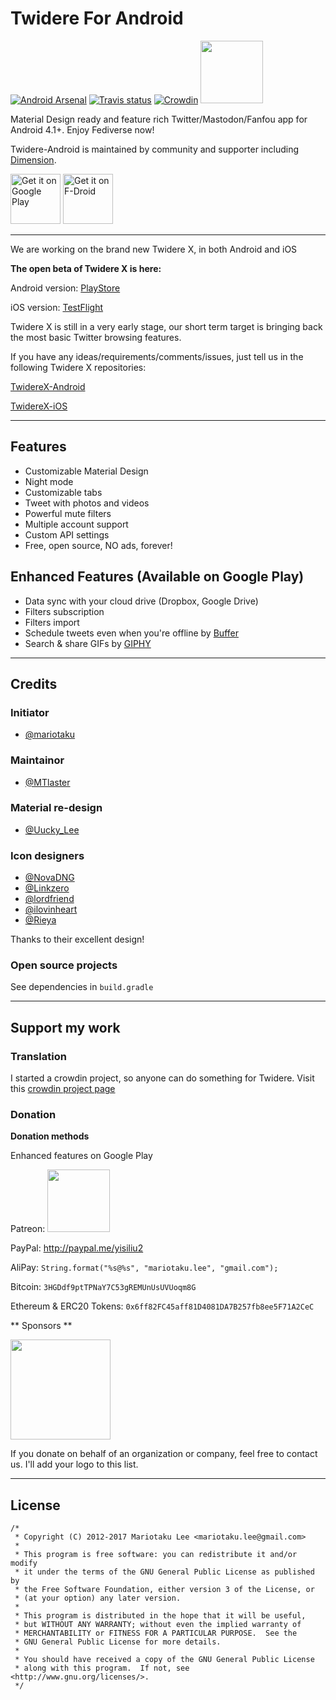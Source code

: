 # Twidere For Android #

[![Android Arsenal](https://img.shields.io/badge/Android%20Arsenal-Twidere-brightgreen.svg?style=flat)](http://android-arsenal.com/details/3/2453)
[![Travis status](https://img.shields.io/travis/TwidereProject/Twidere-Android.svg)](https://travis-ci.org/TwidereProject/Twidere-Android/)
[![Crowdin](https://d322cqt584bo4o.cloudfront.net/twidere/localized.svg)](https://crowdin.com/project/twidere)
[<img a src="https://c5.patreon.com/external/logo/become_a_patron_button.png" width="100" herf="https://www.patreon.com/bePatron?u=36020799"/>](https://www.patreon.com/bePatron?u=36020799)

Material Design ready and feature rich Twitter/Mastodon/Fanfou app for Android 4.1+. Enjoy Fediverse now!

Twidere-Android is maintained by community and supporter including [Dimension](https://dimension.im/).

[<img src="https://play.google.com/intl/en_us/badges/images/generic/en_badge_web_generic.png" alt="Get it on Google Play" height="80">](https://play.google.com/store/apps/details?id=org.mariotaku.twidere)
[<img src="https://f-droid.org/badge/get-it-on.png" alt="Get it on F-Droid" height="80">](https://f-droid.org/repository/browse/?fdid=org.mariotaku.twidere)

---

We are working on the brand new Twidere X, in both Android and iOS

**The open beta of Twidere X is here:**

Android version: [PlayStore](https://play.google.com/store/apps/details?id=com.twidere.twiderex)

iOS version: [TestFlight](https://testflight.apple.com/join/GJIDXvW7)

Twidere X is still in a very early stage, our short term target is bringing back the most basic Twitter browsing features.

If you have any ideas/requirements/comments/issues, just tell us in the following Twidere X repositories:

[TwidereX-Android](https://github.com/TwidereProject/TwidereX-Android/issues)

[TwidereX-iOS](https://github.com/TwidereProject/TwidereX-iOS/issues)

---

## Features ##

* Customizable Material Design
* Night mode
* Customizable tabs
* Tweet with photos and videos
* Powerful mute filters
* Multiple account support
* Custom API settings
* Free, open source, NO ads, forever!

## Enhanced Features (Available on Google Play) ##

* Data sync with your cloud drive (Dropbox, Google Drive)
* Filters subscription
* Filters import
* Schedule tweets even when you're offline by [Buffer](https://buffer.com/)
* Search & share GIFs by [GIPHY](https://giphy.com/)

---
## Credits ##
### Initiator ###
* [@mariotaku](https://twitter.com/mariotaku)
### Maintainor ###
* [@MTlaster](https://twitter.com/MTlaster)
### Material re-design ###
* [@Uucky_Lee](https://twitter.com/Uucky_Lee)
### Icon designers ###
* [@NovaDNG](https://twitter.com/NovaDNG)
* [@Linkzero](https://twitter.com/Linkzero)
* [@lordfriend](https://twitter.com/lordfriend)
* [@ilovinheart](https://twitter.com/ilovinheart)
* [@Rieya](https://twitter.com/Rieya)

Thanks to their excellent design!
### Open source projects ###

See dependencies in `build.gradle`

---

## Support my work ##

### Translation ###
I started a crowdin project, so anyone can do something for Twidere. Visit this [crowdin project page](http://crowdin.net/project/twidere)

### Donation ###

**Donation methods**

Enhanced features on Google Play

Patreon: [<img a src="https://c5.patreon.com/external/logo/become_a_patron_button.png" width="100" herf="https://www.patreon.com/bePatron?u=36020799"/>](https://www.patreon.com/twidere)

PayPal:  http://paypal.me/yisiliu2

AliPay: `String.format("%s@%s", "mariotaku.lee", "gmail.com");`

Bitcoin: `3HGDdf9ptTPNaY7C53gREMUnUsUVUoqm8G`

Ethereum & ERC20 Tokens: `0x6ff82FC45aff81D4081DA7B257fb8ee5F71A2CeC`

** Sponsors **

<a href='http://www.sujitech.com/'><img src='resources/logos/sujitech_logo.png' width='160'/></a>

If you donate on behalf of an organization or company, feel free to contact us. I'll add your logo to this list. 

---
## License ##
    /*
     * Copyright (C) 2012-2017 Mariotaku Lee <mariotaku.lee@gmail.com>
     *
     * This program is free software: you can redistribute it and/or modify
     * it under the terms of the GNU General Public License as published by
     * the Free Software Foundation, either version 3 of the License, or
     * (at your option) any later version.
     *
     * This program is distributed in the hope that it will be useful,
     * but WITHOUT ANY WARRANTY; without even the implied warranty of
     * MERCHANTABILITY or FITNESS FOR A PARTICULAR PURPOSE.  See the
     * GNU General Public License for more details.
     *
     * You should have received a copy of the GNU General Public License
     * along with this program.  If not, see <http://www.gnu.org/licenses/>.
     */


